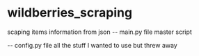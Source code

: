 # wildberries_scraping
scaping items information from json
-- main.py file master script

-- config.py file all the stuff I wanted to use but threw away
